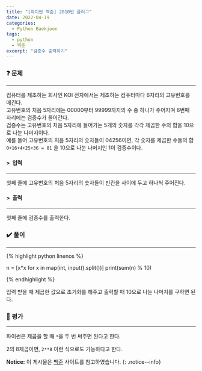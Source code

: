 ```yaml
---
title: "[파이썬 백준] 2010번 플러그"
date: 2022-04-19
categories:
  - Python Baekjoon
tags:
  - python
  - 백준
excerpt: "검증수 출력하기"
---
```


### ❓ 문제

---

컴퓨터를 제조하는 회사인 KOI 전자에서는 제조하는 컴퓨터마다 6자리의 고유번호를 매긴다.<br>
고유번호의 처음 5자리에는 00000부터 99999까지의 수 중 하나가 주어지며 6번째 자리에는 검증수가 들어간다.<br>
검증수는 고유번호의 처음 5자리에 들어가는 5개의 숫자를 각각 제곱한 수의 합을 10으로 나눈 나머지이다.<br>
예를 들어 고유번호의 처음 5자리의 숫자들이 04256이면, 각 숫자를 제곱한 수들의 합 `0+16+4+25+36 = 81` 을 10으로 나눈 나머지인 1이 검증수이다.<br>


#### > &nbsp;입력

---

첫째 줄에 고유번호의 처음 5자리의 숫자들이 빈칸을 사이에 두고 하나씩 주어진다.<br>


#### > &nbsp;출력

---

첫째 줄에 검증수를 출력한다.<br>


### ✔️ 풀이

---

{% highlight python linenos %}

n = [x*x for x in map(int, input().split())]
print(sum(n) % 10)

{% endhighlight %}

입력 받을 때 제곱한 값으로 초기화를 해주고 출력할 때 10으로 나눈 나머지를 구하면 된다.

### 💬 평가

---

파이썬은 제곱을 할 때 `*`을 두 번 써주면 된다고 한다.

2의 8제곱이면, `2**8` 이런 식으로도 가능하다고 한다.

**Notice:** 이 게시물은 [백준](https://www.acmicpc.net/problem/2475) 사이트를 참고하였습니다.
{: .notice--info}
